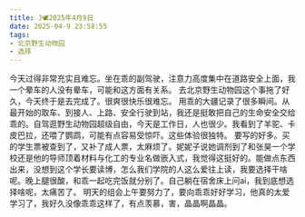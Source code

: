 ```yaml
---
title: J🕊️2025年4月9日
date: 2025-04-9 23:58:55
tags:
- 北京野生动物园
- 选择
---
```

今天过得非常充实且难忘。坐在乖的副驾驶，注意力高度集中在道路安全上面，我一个晕车的人没有晕车，可能和这方面有关系。
去北京野生动物园这个事拖了好久，今天终于是去完成了。很爽很快乐很难忘。
用乖的大疆记录了很多瞬间。从最开始的取车、到接人、上路、安全行驶到站，我还是挺敢把自己的生命安全交给乖的。自驾逛野生动物园超级自由，今天是工作日，人也很少。我看到了羊驼、卡皮巴拉，还喂了鹦鹉，可能有点容易受惊吓。这些体验很独特。
要写的好多。买的学生票被查到了，又补了成人票，太麻烦了。妮妮子说她调剂到了和张昊一个学校还是他的导师顶着材料与化工的专业名做嵌入式，我觉得这挺好的。能做点东西出来，没想到这个学长要读博，怎么我们学院的人这么爱往上读，我要选择干啥呢。晚上腿很酸，和乖一起吃完饭就分别了。自己躺在宿舍床上问ai，我到底想选择啥呢，太痛苦了。
明天的组会上午要努力了，要向乖乖好好学习，他真的太爱学习了，我好久没像乖乖这样了，有点羡慕，害，晶晶啊晶晶。